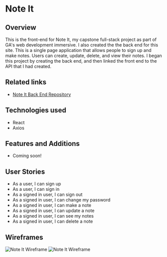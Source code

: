 # Note It

## Overview
This is the front-end for Note It, my capstone full-stack project as part of GA's web development immersive. I also created the the back end for this site. This is a single page application that allows people to sign up and make notes. Users can create, update, delete, and view their notes. I began this project by creating the back end, and then linked the front end to the API that I had created. 

## Related links
- [Note It Back End Repository](https://github.com/ashratigan/note-it-api "Note It Back End")


## Technologies used
- React
- Axios

## Features and Additions
- Coming soon!

## User Stories
- As a user, I can sign up
- As a user, I can sign in
- As a signed in user, I can sign out
- As a signed in user, I can change my password
- As a signed in user, I can make a note
- As a signed in user, I can update a note
- As a signed in user, I can see my notes
- As a signed in user, I can delete a note

## Wireframes
![Note It Wireframe](https://i.imgur.com/uMTYrvl.jpg)
![Note It Wireframe](https://i.imgur.com/lUXqLqD.jpg)
